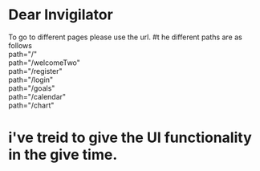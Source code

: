 # Dear Invigilator
To go to different pages please use the url.
#t he different paths are as follows <br />
path="/" <br />
path="/welcomeTwo" <br />
path="/register" <br />
path="/login" <br />
path="/goals" <br />
path="/calendar" <br />
path="/chart"<br />
# i've treid to give the UI functionality in the give time.
